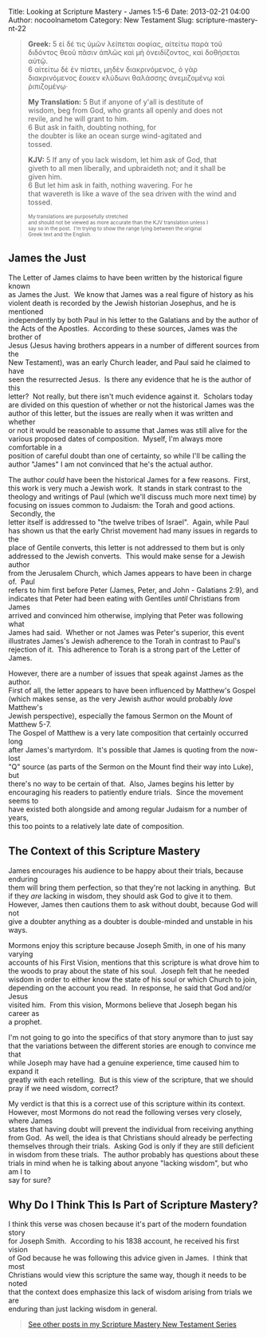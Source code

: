 Title: Looking at Scripture Mastery - James 1:5-6
Date: 2013-02-21 04:00
Author: nocoolnametom
Category: New Testament
Slug: scripture-mastery-nt-22

> **Greek:** <span>5</span> εἰ δέ τις ὑμῶν λείπεται σοφίας, αἰτείτω παρὰ
> τοῦ  
>  διδόντος θεοῦ πᾶσιν ἁπλῶς καὶ μὴ ὀνειδίζοντος, καὶ δοθήσεται αὐτῷ.  
>  <span>6</span> αἰτείτω δὲ ἐν πίστει, μηδὲν διακρινόμενος, ὁ γὰρ  
>  διακρινόμενος ἔοικεν κλύδωνι θαλάσσης ἀνεμιζομένῳ καὶ ῥιπιζομένῳ·
>
> **My Translation:** <span>5</span> But if anyone of y'all is destitute
> of  
>  wisdom, beg from God, who grants all openly and does not  
>  revile, and he will grant to him.  
>  <span>6</span> But ask in faith, doubting nothing, for  
>  the doubter is like an ocean surge wind-agitated and  
>  tossed.
>
> **KJV:** <span>5</span> If any of you lack wisdom, let him ask of God,
> that  
>  giveth to all men liberally, and upbraideth not; and it shall be  
>  given him.  
>  <span>6</span> But let him ask in faith, nothing wavering. For he  
>  that wavereth is like a wave of the sea driven with the wind and  
>  tossed.<!--more-->
>
> <span style="font-size: x-small;">My translations are purposefully
> stretched  
>  and should not be viewed as more accurate than the KJV translation
> unless I  
>  say so in the post.  I'm trying to show the range lying between the
> original  
>  Greek text and the English.</span>

James the Just
--------------

The Letter of James claims to have been written by the historical figure
known  
as James the Just.  We know that James was a real figure of history as
his  
violent death is recorded by the Jewish historian Josephus, and he is
mentioned  
independently by both Paul in his letter to the Galatians and by the
author of  
the Acts of the Apostles.  According to these sources, James was the
brother of  
Jesus (Jesus having brothers appears in a number of different sources
from the  
New Testament), was an early Church leader, and Paul said he claimed to
have  
seen the resurrected Jesus.  Is there any evidence that he is the
author of this  
letter?  Not really, but there isn't much evidence against it.
 Scholars today  
are divided on this question of whether or not the historical James was
the  
author of this letter, but the issues are really when it was written
and whether  
or not it would be reasonable to assume that James was still alive for
the  
various proposed dates of composition.  Myself, I'm always more
comfortable in a  
position of careful doubt than one of certainty, so while I'll be
calling the  
author "James" I am not convinced that he's the actual author.

The author *could* have been the historical James for a few reasons.
 First,  
this work is very much a Jewish work.  It stands in stark contrast to
the  
theology and writings of Paul (which we'll discuss much more next time)
by  
focusing on issues common to Judaism: the Torah and good actions.
 Secondly, the  
letter itself is addressed to "the twelve tribes of Israel".  Again,
while Paul  
has shown us that the early Christ movement had many issues in regards
to the  
place of Gentile converts, this letter is not addressed to them but is
only  
addressed to the Jewish converts.  This would make sense for a Jewish
author  
from the Jerusalem Church, which James appears to have been in charge
of.  Paul  
refers to him first before Peter (James, Peter, and John - Galatians
2:9), and  
indicates that Peter had been eating with Gentiles *until* Christians
from James  
arrived and convinced him otherwise, implying that Peter was following
what  
James had said.  Whether or not James was Peter's superior, this event  
illustrates James's Jewish adherence to the Torah in contrast to
Paul's  
rejection of it.  This adherence to Torah is a strong part of the
Letter of  
James.

However, there are a number of issues that speak against James as the
author.  
First of all, the letter appears to have been influenced by Matthew's
Gospel  
(which makes sense, as the very Jewish author would probably *love*
Matthew's  
Jewish perspective), especially the famous Sermon on the Mount of
Matthew 5-7.  
The Gospel of Matthew is a very late composition that certainly
occurred long  
after James's martyrdom.  It's possible that James is quoting from the
now-lost  
"Q" source (as parts of the Sermon on the Mount find their way into
Luke), but  
there's no way to be certain of that.  Also, James begins his letter
by  
encouraging his readers to patiently endure trials.  Since the movement
seems to  
have existed both alongside and among regular Judaism for a number of
years,  
this too points to a relatively late date of composition.

The Context of this Scripture Mastery
-------------------------------------

James encourages his audience to be happy about their trials, because
enduring  
them will bring them perfection, so that they're not lacking in
anything.  But  
if they *are* lacking in wisdom, they should ask God to give it to
them.  
However, James then cautions them to ask without doubt, because God
will not  
give a doubter anything as a doubter is double-minded and unstable in
his ways.

Mormons enjoy this scripture because Joseph Smith, in one of his many
varying  
accounts of his First Vision, mentions that this scripture is what
drove him to  
the woods to pray about the state of his soul.  Joseph felt that he
needed  
wisdom in order to either know the state of his soul or which Church to
join,  
depending on the account you read.  In response, he said that God
and/or Jesus  
visited him.  From this vision, Mormons believe that Joseph began his
career as  
a prophet.

I'm not going to go into the specifics of that story anymore than to
just say  
that the variations between the different stories are enough to
convince me that  
while Joseph may have had a genuine experience, time caused him to
expand it  
greatly with each retelling.  But is this view of the scripture, that
we should  
pray if we need wisdom, correct?

My verdict is that this is a correct use of this scripture within its
context.  
However, most Mormons do not read the following verses very closely,
where James  
states that having doubt will prevent the individual from receiving
anything  
from God.  As well, the idea is that Christians should already be
perfecting  
themselves through their trials.  Asking God is only if they are still
deficient  
in wisdom from these trials.  The author probably has questions about
these  
trials in mind when he is talking about anyone "lacking wisdom", but
who am I to  
say for sure?

Why Do I Think This Is Part of Scripture Mastery?
-------------------------------------------------

I think this verse was chosen because it's part of the modern foundation
story  
for Joseph Smith.  According to his 1838 account, he received his first
vision  
of God because he was following this advice given in James.  I think
that most  
Christians would view this scripture the same way, though it needs to
be noted  
that the context does emphasize this lack of wisdom arising from trials
we are  
enduring than just lacking wisdom in general.

> [See other posts in my Scripture Mastery New Testament Series][]

  [See other posts in my Scripture Mastery New Testament Series]: /scripture-mastery-new-testament/
    "Scripture Mastery: New Testament"
